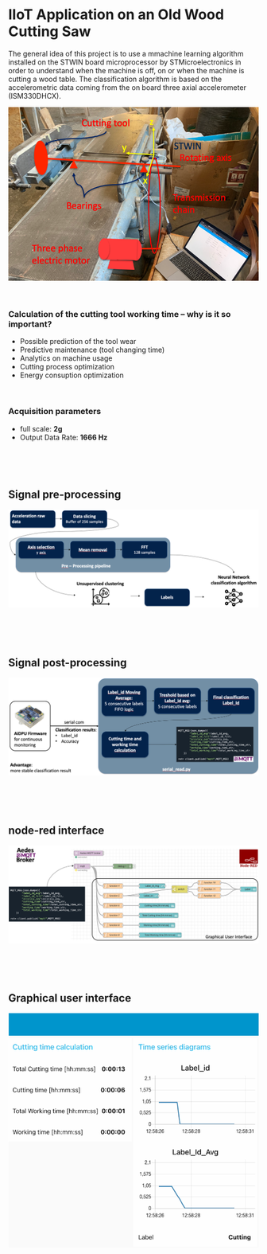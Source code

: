 # IIoT Application on an Old Wood Cutting Saw
The general idea of this project is to use a mmachine learning algorithm installed on the STWIN board microprocessor by STMicroelectronics in order to understand when the machine is off, on or when the machine is cutting a wood table. The classification algorithm is based on the accelerometric data coming from the on board three axial accelerometer (ISM330DHCX).

![](images/system.png)

<br>

### Calculation of the cutting tool working time – why is it so important?

- Possible prediction of the tool wear
- Predictive maintenance (tool changing time)
- Analytics on machine usage
- Cutting process optimization 
- Energy consuption optimization



<br>

### Acquisition parameters

- full scale: **2g**
- Output Data Rate: **1666 Hz**

<br>
<br>
<br>


## Signal pre-processing

![](images/pre_processing.png)


<br>
<br>
<br>

## Signal post-processing

![](images/post_processing.png)


<br>
<br>
<br>

## node-red interface

![](images/node_red.png)



<br>
<br>
<br>

## Graphical user interface

![](images/GUI.png)
